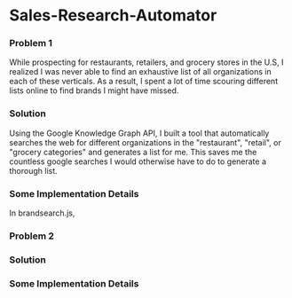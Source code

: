 # Sales-Research-Automator

<h3>Problem 1 </h3>

While prospecting for restaurants, retailers, and grocery stores in the U.S, I realized I was never able to find an exhaustive list of all organizations in each of these verticals. As a result, I spent a lot of time scouring different lists online to find brands I might have missed.

<h3> Solution </h3>

Using the Google Knowledge Graph API, I built a tool that automatically searches the web for different organizations in the "restaurant", "retail", or "grocery categories" and generates a list for me. This saves me the countless google searches I would otherwise have to do to generate a thorough list.

<h3> Some Implementation Details </h3>

In brandsearch.js, 

<h3>Problem 2 </h3>


<h3> Solution </h3>


<h3> Some Implementation Details </h3>

